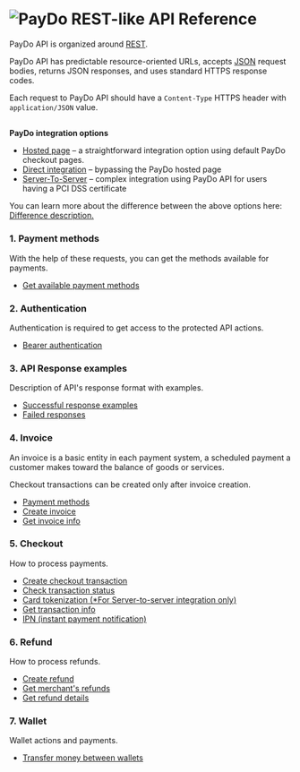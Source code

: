 # ![PayDo](https://github.com/AnatoliyKulinich/paydo-api-doc/blob/master/images/logo.svg) **REST-like API Reference**

PayDo API is organized around [REST](http://en.wikipedia.org/wiki/Representational_State_Transfer).

PayDo API has predictable resource-oriented URLs, accepts [JSON](http://www.json.org/) request bodies, returns JSON responses, and uses standard HTTPS response codes.

Each request to PayDo API should have a `Content-Type` HTTPS header with `application/JSON` value.


## 
**PayDo integration options**



* [Hosted page](https://github.com/PaydoW/paydo-api-doc/blob/master/Integration/hostedPage.md) – a straightforward integration option using default PayDo checkout pages.
* [Direct integration](https://github.com/PaydoW/paydo-api-doc/blob/master/Integration/directIntegration.md) – bypassing the PayDo hosted page
* [Server-To-Server](https://github.com/PaydoW/paydo-api-doc/blob/master/Integration/serverToServer.md) – complex integration using PayDo API for users having a PCI DSS certificate

You can learn more about the difference between the above options here: [Difference description.](https://github.com/PaydoW/paydo-api-doc/blob/master/Integration/differenceDescription.md)


### **1. Payment methods**

With the help of these requests, you can get the methods available for payments.



* [Get available payment methods](https://github.com/PaydoW/paydo-api-doc/blob/master/Methods/getAvailablePaymentMethods.md)


### **2. Authentication**

Authentication is required to get access to the protected API actions.



* [Bearer authentication](https://github.com/PaydoW/paydo-api-doc/blob/master/Authentication/authentication.md)


### **3. API Response examples**

Description of API's response format with examples.



* [Successful response examples](https://github.com/PaydoW/paydo-api-doc/blob/master/Response/successResponse.md)
* [Failed responses](https://github.com/PaydoW/paydo-api-doc/blob/master/Response/failResponse.md)


### **4. Invoice**

An invoice is a basic entity in each payment system, a scheduled payment a customer makes toward the balance of goods or services.

Checkout transactions can be created only after invoice creation.



* [Payment methods](https://github.com/PaydoW/paydo-api-doc/blob/master/Checkout/getAvailablePaymentMethods.md)
* [Create invoice](https://github.com/PaydoW/paydo-api-doc/blob/master/Invoice/createInvoice.md)
* [Get invoice info](https://github.com/PaydoW/paydo-api-doc/blob/master/Invoice/getInvoice.md)


### **5. Checkout**

How to process payments.



* [Create checkout transaction](https://github.com/PaydoW/paydo-api-doc/blob/master/Transaction/createCheckoutTransaction.md)
* [Check transaction status](https://github.com/PaydoW/paydo-api-doc/blob/master/Checkout/checkTransactionStatus.md)
* [Card tokenization (*For Server-to-server integration only)](https://github.com/PaydoW/paydo-api-doc/blob/master/Checkout/createCardToken.md)
* [Get transaction info](https://github.com/PaydoW/paydo-api-doc/blob/master/Checkout/checkTransactionStatus.md)
* [IPN (instant payment notification)](https://github.com/PaydoW/paydo-api-doc/blob/master/Checkout/checkout.md#ipn-request-example)


### **6. Refund**

How to process refunds.



* [Create refund](https://github.com/PaydoW/paydo-api-doc/blob/master/Refund/createRefund.md)
* [Get merchant's refunds](https://github.com/PaydoW/paydo-api-doc/blob/master/Refund/getRefundList.md)
* [Get refund details](https://github.com/PaydoW/paydo-api-doc/blob/master/Refund/getRefund.md)


### **7. Wallet**

Wallet actions and payments.



* [Transfer money between wallets](https://github.com/PaydoW/paydo-api-doc/blob/master/Wallet/moveMoneyBetweenWalletsWithdrawal.md)
